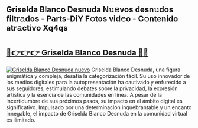 ## Griselda Blanco Desnuda N𝚞𝚎vos desn𝚞dos filtr𝚊dos - Parts-DiY F𝚘tos vid𝚎o - C𝚘ntenido atr𝚊ctivo Xq4qs

# <h2><a href="http://mbda2m.tromn.icu/?c=Griselda+Blanco+Desnuda">🔗👉👉👉 Griselda Blanco Desnuda 🔗🔗</a></h2>

[![Griselda Blanco Desnuda nuevo](https://i.imgur.com/pEAQMta.gif)](http://mbda2m.tromn.icu/?c=Griselda+Blanco+Desnuda)
Griselda Blanco Desnuda, una figura enigmática y compleja, desafía la categorización fácil. Su uso innovador de los medios digitales para la autopresentación ha cautivado y enfurecido a sus seguidores, estimulando debates sobre la privacidad, la expresión artística y la esencia de las comunidades en línea. A pesar de la incertidumbre de sus próximos pasos, su impacto en el ámbito digital es significativo. Impulsado por una determinación inquebrantable y un encanto innegable, el impacto de Griselda Blanco Desnuda en la comunidad virtual es ilimitado.
